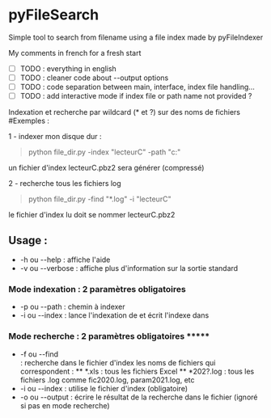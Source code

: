 # pyFileSearch
Simple tool to search from filename using a file index made by pyFileIndexer

My comments in french for a fresh start
- [ ] TODO : everything in english
- [ ] TODO : cleaner code about --output options
- [ ] TODO : code separation between main, interface, index file handling...
- [ ] TODO : add interactive mode if index file or path name not provided ?

Indexation et recherche par wildcard (* et ?) sur des noms de fichiers
#Exemples : 

1 - indexer mon disque dur :
>python file_dir.py -index "lecteurC" -path "c:\"

un fichier d'index lecteurC.pbz2 sera générer (compressé)

2 - recherche tous les fichiers log
>python file_dir.py -find "*.log" -i "lecteurC"

le fichier d'index lu doit se nommer lecteurC.pbz2


## Usage : 
 * -h ou --help : affiche l'aide
 * -v ou --verbose : affiche plus d'information sur la sortie standard

### Mode indexation : 2 paramètres obligatoires
 * -p ou --path <pathname>: chemin à indexer
 * -i ou --index <indexfilename> : lance l'indexation de <pathname> et écrit l'indexe dans <indexfilename>

### Mode recherche : 2 paramètres obligatoires *****
* -f ou --find <search>: recherche dans le fichier d'index <indexfilename> les noms de fichiers qui correspondent :
       ** *.xls : tous les fichiers Excel
       ** *202?.log : tous les fichiers .log comme fic2020.log, param2021.log, etc 
* -i ou --index <indexfilename> : utilise le fichier d'index <indexfilename> (obligatoire)
* -o ou --output <ouputfilename>: écrire le résultat de la recherche dans le fichier <ouputfilename>
        (ignoré si pas en mode recherche)
